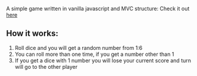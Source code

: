 A simple game written in vanilla javascript and MVC structure:
Check it out [here](https://mo7amedshaban1.github.io/pig-game/)

## How it works:
1. Roll dice and you will get a random number from 1:6
2. You can roll more than one time, if you get a number other than 1
3. If you get a dice with 1 number you will lose your current score and turn will go to the other player
